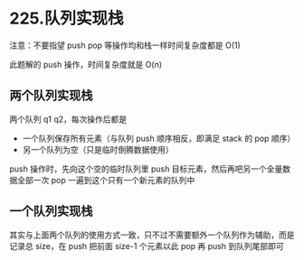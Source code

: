 # 225.队列实现栈

注意：不要指望 push pop 等操作均和栈一样时间复杂度都是 O(1)

此题解的 push 操作，时间复杂度就是 O(n)

## 两个队列实现栈

两个队列 q1 q2，每次操作后都是

-   一个队列保存所有元素（与队列 push 顺序相反，即满足 stack 的 pop 顺序）
-   另一个队列为空（只是临时倒腾数据使用）

push 操作时，先向这个空的临时队列里 push 目标元素，然后再吧另一个全量数据全部一次 pop 一遍到这个只有一个新元素的队列中

## 一个队列实现栈

其实与上面两个队列的使用方式一致，只不过不需要额外一个队列作为辅助，而是记录总 size，在 push 把前面 size-1 个元素以此 pop 再 push 到队列尾部即可
